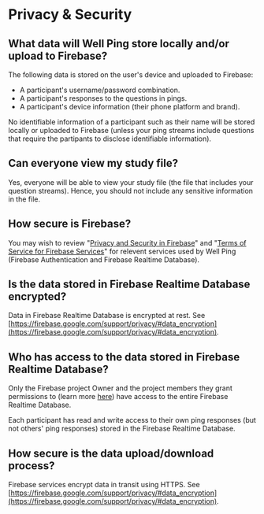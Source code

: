 # Privacy & Security

## What data will Well Ping store locally and/or upload to Firebase?

The following data is stored on the user's device and uploaded to Firebase:

- A participant's username/password combination.
- A participant's responses to the questions in pings.
- A participant's device information (their phone platform and brand).

No identifiable information of a participant such as their name will be stored locally or uploaded to Firebase (unless your ping streams include questions that require the partipants to disclose identifiable information).

## Can everyone view my study file?

Yes, everyone will be able to view your study file (the file that includes your question streams). Hence, you should not include any sensitive information in the file.

## How secure is Firebase?

You may wish to review "[Privacy and Security in Firebase](https://firebase.google.com/support/privacy/)" and "[Terms of Service for Firebase Services](https://firebase.google.com/terms/)" for relevent services used by Well Ping (Firebase Authentication and Firebase Realtime Database).

## Is the data stored in Firebase Realtime Database encrypted?

Data in Firebase Realtime Database is encrypted at rest. See [https://firebase.google.com/support/privacy/#data_encryption](https://firebase.google.com/support/privacy/#data_encryption).

## Who has access to the data stored in Firebase Realtime Database?

Only the Firebase project Owner and the project members they grant permissions to (learn more [here](https://firebase.google.com/docs/projects/iam/overview)) have access to the entire Firebase Realtime Database.

Each participant has read and write access to their own ping responses (but not others' ping responses) stored in the Firebase Realtime Database.

## How secure is the data upload/download process?

Firebase services encrypt data in transit using HTTPS. See [https://firebase.google.com/support/privacy/#data_encryption](https://firebase.google.com/support/privacy/#data_encryption).
